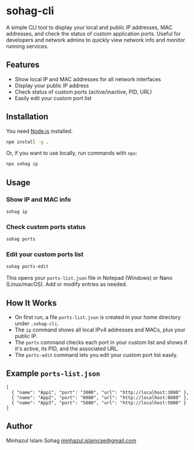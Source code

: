 # sohag-cli

A simple CLI tool to display your local and public IP addresses, MAC addresses, and check the status of custom application ports. Useful for developers and network admins to quickly view network info and monitor running services.

## Features

- Show local IP and MAC addresses for all network interfaces
- Display your public IP address
- Check status of custom ports (active/inactive, PID, URL)
- Easily edit your custom port list

## Installation

You need [Node.js](https://nodejs.org/) installed.

```sh
npm install -g .
```

Or, if you want to use locally, run commands with `npx`:

```sh
npx sohag ip
```

## Usage

### Show IP and MAC info

```sh
sohag ip
```

### Check custom ports status

```sh
sohag ports
```

### Edit your custom ports list

```sh
sohag ports-edit
```

This opens your `ports-list.json` file in Notepad (Windows) or Nano (Linux/macOS). Add or modify entries as needed.

## How It Works

- On first run, a file `ports-list.json` is created in your home directory under `.sohag-cli`.
- The `ip` command shows all local IPv4 addresses and MACs, plus your public IP.
- The `ports` command checks each port in your custom list and shows if it's active, its PID, and the associated URL.
- The `ports-edit` command lets you edit your custom port list easily.

## Example `ports-list.json`

```
[
  { "name": "App1", "port": "3000", "url": "http://localhost:3000" },
  { "name": "App2", "port": "8080", "url": "http://localhost:8080" },
  { "name": "App3", "port": "5000", "url": "http://localhost:5000" }
]
```

## Author

Minhazul Islam Sohag <minhazul.islamcse@gmail.com>
